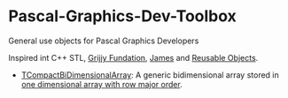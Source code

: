 # Pascal-Graphics-Dev-Toolbox
General use objects for Pascal Graphics Developers

Inspired int C++ STL, [Grijjy Fundation](https://github.com/grijjy/GrijjyFoundation), [James](https://github.com/mdbs99/james) and [Reusable Objects](https://github.com/nunopicado/Reusable-Objects).

- [TCompactBiDimensionalArray](./CompactBiDimensionalArray.pas): A generic bidimensional array stored in [one dimensional array with row major order](https://en.wikipedia.org/wiki/Row-_and_column-major_order).
